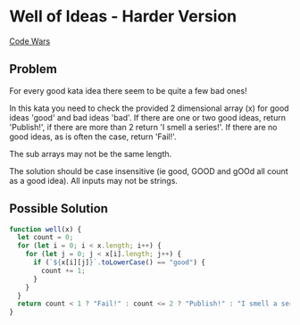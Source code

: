 # Well of Ideas - Harder Version

[Code Wars](https://www.codewars.com/kata/57f22b0f1b5432ff09001cab)

## Problem

For every good kata idea there seem to be quite a few bad ones!

In this kata you need to check the provided 2 dimensional array (x) for good ideas 'good' and bad ideas 'bad'. If there are one or two good ideas, return 'Publish!', if there are more than 2 return 'I smell a series!'. If there are no good ideas, as is often the case, return 'Fail!'.

The sub arrays may not be the same length.

The solution should be case insensitive (ie good, GOOD and gOOd all count as a good idea). All inputs may not be strings.

## Possible Solution

```js
function well(x) {
  let count = 0;
  for (let i = 0; i < x.length; i++) {
    for (let j = 0; j < x[i].length; j++) {
      if (`${x[i][j]}`.toLowerCase() == "good") {
        count += 1;
      }
    }
  }
  return count < 1 ? "Fail!" : count <= 2 ? "Publish!" : "I smell a series!";
}
```
